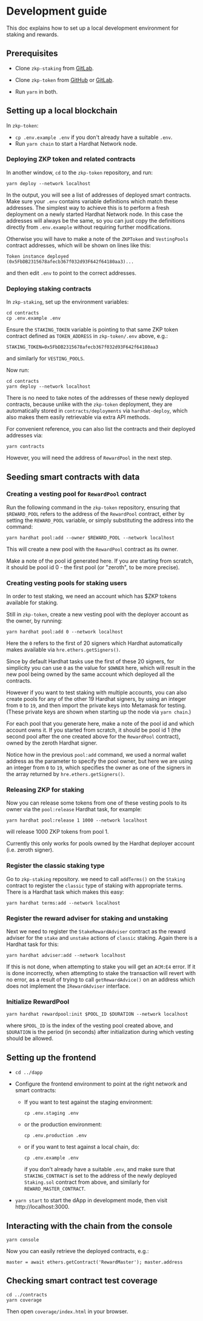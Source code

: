 # Development guide

This doc explains how to set up a local development environment for
staking and rewards.

## Prerequisites

- Clone `zkp-staking` from [GitLab](https://gitlab.com/pantherprotocol/zkp-staking).

- Clone `zkp-token` from [GitHub](https://github.com/pantherprotocol/zkp-token)
  or [GitLab](https://gitlab.com/pantherprotocol/zkp-token).

- Run `yarn` in both.

## Setting up a local blockchain

In `zkp-token`:

- `cp .env.example .env` if you don't already have a suitable `.env`.
- Run `yarn chain` to start a Hardhat Network node.

### Deploying ZKP token and related contracts

In another window, `cd` to the `zkp-token` repository, and run:

    yarn deploy --network localhost

In the output, you will see a list of addresses of deployed smart
contracts. Make sure your `.env` contains variable definitions which
match these addresses. The simplest way to achieve this is to perform
a fresh deployment on a newly started Hardhat Network node. In this
case the addresses will always be the same, so you can just copy the
definitions directly from `.env.example` without requiring further
modifications.

Otherwise you will have to make a note of the `ZKPToken` and
`VestingPools` contract addresses, which will be shown on lines like
this:

    Token instance deployed (0x5FbDB2315678afecb367f032d93F642f64180aa3)...

and then edit `.env` to point to the correct addresses.

### Deploying staking contracts

In `zkp-staking`, set up the environment variables:

    cd contracts
    cp .env.example .env

Ensure the `STAKING_TOKEN` variable is pointing to that same ZKP token
contract defined as `TOKEN_ADDRESS` in `zkp-token/.env` above, e.g.:

    STAKING_TOKEN=0x5FbDB2315678afecb367f032d93F642f64180aa3

and similarly for `VESTING_POOLS`.

Now run:

    cd contracts
    yarn deploy --network localhost

There is no need to take notes of the addresses of these newly
deployed contracts, because unlike with the `zkp-token` deployment,
they are automatically stored in `contracts/deployments` via
`hardhat-deploy`, which also makes them easily retrievable via extra
API methods.

For convenient reference, you can also list the contracts and their
deployed addresses via:

    yarn contracts

However, you will need the address of `RewardPool` in the next step.

## Seeding smart contracts with data

### Creating a vesting pool for `RewardPool` contract

Run the following command in the `zkp-token` repository, ensuring that
`$REWARD_POOL` refers to the address of the `RewardPool` contract,
either by setting the `REWARD_POOL` variable, or simply substituting
the address into the command:

    yarn hardhat pool:add --owner $REWARD_POOL --network localhost

This will create a new pool with the `RewardPool` contract as its
owner.

Make a note of the pool id generated here. If you are starting from
scratch, it should be pool id 0 - the first pool (or "zeroth", to be
more precise).

### Creating vesting pools for staking users

In order to test staking, we need an account which has $ZKP tokens
available for staking.

Still in `zkp-token`, create a new vesting pool with the deployer
account as the owner, by running:

    yarn hardhat pool:add 0 --network localhost

Here the `0` refers to the first of 20 signers which Hardhat
automatically makes available via `hre.ethers.getSigners()`.

Since by default Hardhat tasks use the first of these 20 signers, for
simplicity you can use `0` as the value for `$OWNER` here, which will
result in the new pool being owned by the same account which deployed
all the contracts.

However if you want to test staking with multiple accounts, you can
also create pools for any of the other 19 Hardhat signers, by using an
integer from `0` to `19`, and then import the private keys into
Metamask for testing. (These private keys are shown when starting up
the node via `yarn chain`.)

For each pool that you generate here, make a note of the pool id and
which account owns it. If you started from scratch, it should be pool
id 1 (the second pool after the one created above for the `RewardPool`
contract), owned by the zeroth Hardhat signer.

Notice how in the previous `pool:add` command, we used a normal wallet
address as the parameter to specify the pool owner, but here we are
using an integer from `0` to `19`, which specifies the owner as one of
the signers in the array returned by `hre.ethers.getSigners()`.

### Releasing ZKP for staking

Now you can release some tokens from one of these vesting pools to its
owner via the `pool:release` Hardhat task, for example:

    yarn hardhat pool:release 1 1000 --network localhost

will release 1000 ZKP tokens from pool 1.

Currently this only works for pools owned by the Hardhat deployer
account (i.e. zeroth signer).

### Register the classic staking type

Go to `zkp-staking` repository. we need to call `addTerms()` on the `Staking` contract to register
the `classic` type of staking with appropriate terms. There is a Hardhat
task which makes this easy:

    yarn hardhat terms:add --network localhost

### Register the reward adviser for staking and unstaking

Next we need to register the `StakeRewardAdviser` contract as the reward
adviser for the `stake` and `unstake` actions of `classic` staking. Again
there is a Hardhat task for this:

    yarn hardhat adviser:add --network localhost

If this is not done, when attempting to stake you will get an `ACM:E4`
error. If it is done incorrectly, when attempting to stake the
transaction will revert with no error, as a result of trying to call
`getRewardAdvice()` on an address which does not implement the
`IRewardAdviser` interface.

### Initialize RewardPool

    yarn hardhat rewardpool:init $POOL_ID $DURATION --network localhost

where `$POOL_ID` is the index of the vesting pool created above, and
`$DURATION` is the period (in seconds) after initialization during
which vesting should be allowed.

## Setting up the frontend

- `cd ../dapp`

- Configure the frontend environment to point at the right network
  and smart contracts:

  - If you want to test against the staging environment:

        cp .env.staging .env

  - or the production environment:

        cp .env.production .env

  - or if you want to test against a local chain, do:

        cp .env.example .env

    if you don't already have a suitable `.env`, and make sure that
    `STAKING_CONTRACT` is set to the address of the newly deployed
    `Staking.sol` contract from above, and similarly for
    `REWARD_MASTER_CONTRACT`.

- `yarn start` to start the dApp in development mode, then visit
  http://localhost:3000.

## Interacting with the chain from the console

    yarn console

Now you can easily retrieve the deployed contracts, e.g.:

    master = await ethers.getContract('RewardMaster'); master.address

## Checking smart contract test coverage

    cd ../contracts
    yarn coverage

Then open `coverage/index.html` in your browser.
